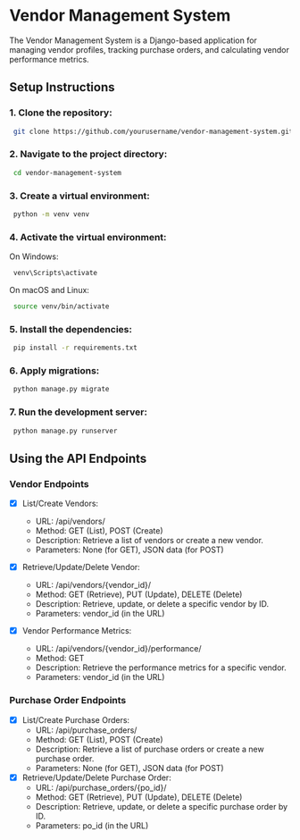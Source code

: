 # Vendor Management System
The Vendor Management System is a Django-based application for managing vendor profiles, tracking purchase orders, and calculating vendor performance metrics.

## Setup Instructions
### 1. Clone the repository:
```bash 
 git clone https://github.com/yourusername/vendor-management-system.git
```
### 2. Navigate to the project directory:
```bash
 cd vendor-management-system
```
### 3. Create a virtual environment:
```bash
 python -m venv venv
```
### 4. Activate the virtual environment:
On Windows:
```bash
 venv\Scripts\activate
```
On macOS and Linux:
```bash
 source venv/bin/activate
```
### 5. Install the dependencies:
```bash
 pip install -r requirements.txt
```
### 6. Apply migrations:
```bash
 python manage.py migrate
```
### 7. Run the development server:
```bash
 python manage.py runserver
```
## Using the API Endpoints
### Vendor Endpoints

- [x] List/Create Vendors:
   - URL: /api/vendors/ 
   - Method: GET (List), POST (Create)
   - Description: Retrieve a list of vendors or create a new vendor.
   - Parameters: None (for GET), JSON data (for POST)

- [X] Retrieve/Update/Delete Vendor:
   - URL: /api/vendors/{vendor_id}/
   - Method: GET (Retrieve), PUT (Update), DELETE (Delete)
   - Description: Retrieve, update, or delete a specific vendor by ID.
   - Parameters: vendor_id (in the URL)

- [x] Vendor Performance Metrics:
   - URL: /api/vendors/{vendor_id}/performance/
   - Method: GET
   - Description: Retrieve the performance metrics for a specific vendor.
   - Parameters: vendor_id (in the URL)
### Purchase Order Endpoints
- [x] List/Create Purchase Orders:
   - URL: /api/purchase_orders/
   - Method: GET (List), POST (Create)
   - Description: Retrieve a list of purchase orders or create a new purchase order.
   - Parameters: None (for GET), JSON data (for POST)
- [x] Retrieve/Update/Delete Purchase Order:
   - URL: /api/purchase_orders/{po_id}/
   - Method: GET (Retrieve), PUT (Update), DELETE (Delete)
   - Description: Retrieve, update, or delete a specific purchase order by ID.
   - Parameters: po_id (in the URL)

